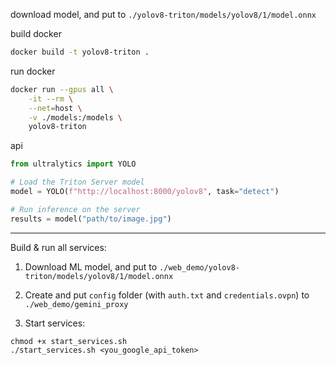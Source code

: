 download model, and put to `./yolov8-triton/models/yolov8/1/model.onnx`

build docker
```bash
docker build -t yolov8-triton .
```
run docker

```bash
docker run --gpus all \
    -it --rm \
    --net=host \
    -v ./models:/models \
    yolov8-triton
```

api
```python
from ultralytics import YOLO

# Load the Triton Server model
model = YOLO(f"http://localhost:8000/yolov8", task="detect")

# Run inference on the server
results = model("path/to/image.jpg")

```

-------------------------------------------------

Build & run all services:

1. Download ML model, and put to `./web_demo/yolov8-triton/models/yolov8/1/model.onnx`
2. Create and put ```config``` folder (with ```auth.txt``` and ```credentials.ovpn```) to ```./web_demo/gemini_proxy```

3. Start services:
```
chmod +x start_services.sh
./start_services.sh <you_google_api_token>
```
